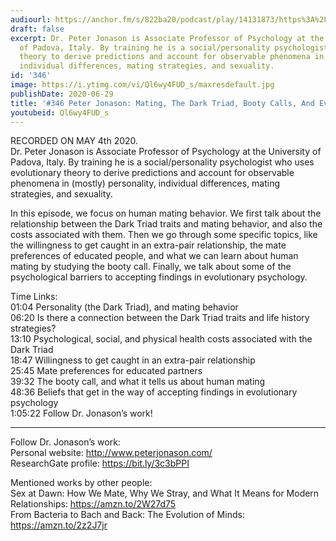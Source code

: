 ```yaml
---
audiourl: https://anchor.fm/s/822ba20/podcast/play/14131873/https%3A%2F%2Fd3ctxlq1ktw2nl.cloudfront.net%2Fproduction%2F2020-4-22%2F75647799-44100-2-36f828462edcd.m4a
draft: false
excerpt: Dr. Peter Jonason is Associate Professor of Psychology at the University
  of Padova, Italy. By training he is a social/personality psychologist who uses evolutionary
  theory to derive predictions and account for observable phenomena in (mostly) personality,
  individual differences, mating strategies, and sexuality.
id: '346'
image: https://i.ytimg.com/vi/Ql6wy4FUD_s/maxresdefault.jpg
publishDate: 2020-06-29
title: '#346 Peter Jonason: Mating, The Dark Triad, Booty Calls, And Evo Psych'
youtubeid: Ql6wy4FUD_s
---
```

<div class="timelinks">

RECORDED ON MAY 4th 2020.  
Dr. Peter Jonason is Associate Professor of Psychology at the University of Padova, Italy. By training he is a social/personality psychologist who uses evolutionary theory to derive predictions and account for observable phenomena in (mostly) personality, individual differences, mating strategies, and sexuality.

In this episode, we focus on human mating behavior. We first talk about the relationship between the Dark Triad traits and mating behavior, and also the costs associated with them. Then we go through some specific topics, like the willingness to get caught in an extra-pair relationship, the mate preferences of educated people, and what we can learn about human mating by studying the booty call. Finally, we talk about some of the psychological barriers to accepting findings in evolutionary psychology.

Time Links:  
<time>01:04</time> Personality (the Dark Triad), and mating behavior  
<time>06:20</time> Is there a connection between the Dark Triad traits and life history strategies?  
<time>13:10</time> Psychological, social, and physical health costs associated with the Dark Triad  
<time>18:47</time> Willingness to get caught in an extra-pair relationship  
<time>25:45</time> Mate preferences for educated partners  
<time>39:32</time> The booty call, and what it tells us about human mating  
<time>48:36</time> Beliefs that get in the way of accepting findings in evolutionary psychology  
<time>1:05:22</time> Follow Dr. Jonason’s work!

---

Follow Dr. Jonason’s work:  
Personal website: http://www.peterjonason.com/  
ResearchGate profile: https://bit.ly/3c3bPPI

Mentioned works by other people:  
Sex at Dawn: How We Mate, Why We Stray, and What It Means for Modern Relationships: https://amzn.to/2W27d75  
From Bacteria to Bach and Back: The Evolution of Minds: https://amzn.to/2z2J7jr
</div>

